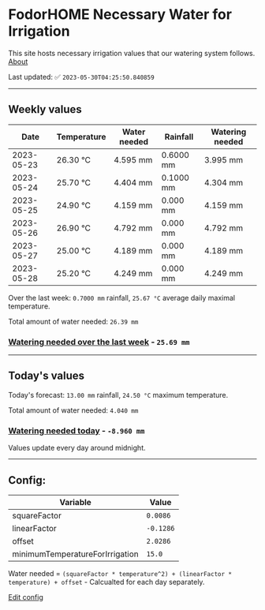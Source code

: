 # FodorHOME Necessary Water for Irrigation

This site hosts necessary irrigation values that our watering system follows. [About](https://github.com/redyau/irrigation)

Last updated: ✅ `2023-05-30T04:25:50.840859`

---

## Weekly values

| Date | Temperature | Water needed | Rainfall | Watering needed |
|-----|-----|-----|-----|-----|
| 2023-05-23 | 26.30 °C | 4.595 mm | 0.6000 mm | 3.995 mm |
| 2023-05-24 | 25.70 °C | 4.404 mm | 0.1000 mm | 4.304 mm |
| 2023-05-25 | 24.90 °C | 4.159 mm | 0.000 mm | 4.159 mm |
| 2023-05-26 | 26.90 °C | 4.792 mm | 0.000 mm | 4.792 mm |
| 2023-05-27 | 25.00 °C | 4.189 mm | 0.000 mm | 4.189 mm |
| 2023-05-28 | 25.20 °C | 4.249 mm | 0.000 mm | 4.249 mm |


Over the last week: `0.7000 mm` rainfall, `25.67 °C` average daily maximal temperature.

Total amount of water needed: `26.39 mm`

### [Watering needed over the last week](lastweek.txt) - `25.69 mm`

---

## Today's values

Today's forecast: `13.00 mm` rainfall, `24.50 °C` maximum temperature.

Total amount of water needed: `4.040 mm`

### [Watering needed today](today.txt) - `-8.960 mm`

Values update every day around midnight.

---

## Config:

| Variable | Value |
|-----|-----|
| squareFactor | `0.0086` |
| linearFactor | `-0.1286` |
| offset | `2.0286` |
| minimumTemperatureForIrrigation | `15.0` |

Water needed = `(squareFactor * temperature^2) + (linearFactor * temperature) + offset` - Calcualted for each day separately.

[Edit config](https://github.com/RedyAu/irrigation/edit/main/config.json)
